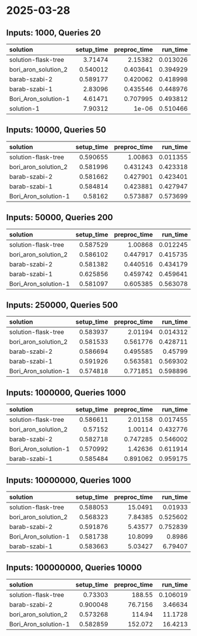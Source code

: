 # 2025-03-28

## Inputs: 1000, Queries 20

| solution             |   setup_time |   preproc_time |   run_time |
|:---------------------|-------------:|---------------:|-----------:|
| solution-flask-tree  |     3.71474  |       2.15382  |   0.013026 |
| bori_aron_solution_2 |     0.540012 |       0.403641 |   0.394929 |
| barab-szabi-2        |     0.589177 |       0.420062 |   0.418998 |
| barab-szabi-1        |     2.83096  |       0.435546 |   0.448976 |
| Bori_Aron_solution-1 |     4.61471  |       0.707995 |   0.493812 |
| solution-1           |     7.90312  |       1e-06    |   0.510466 |

## Inputs: 10000, Queries 50

| solution             |   setup_time |   preproc_time |   run_time |
|:---------------------|-------------:|---------------:|-----------:|
| solution-flask-tree  |     0.590655 |       1.00863  |   0.011355 |
| bori_aron_solution_2 |     0.581996 |       0.431243 |   0.423318 |
| barab-szabi-2        |     0.581662 |       0.427901 |   0.423401 |
| barab-szabi-1        |     0.584814 |       0.423881 |   0.427947 |
| Bori_Aron_solution-1 |     0.58162  |       0.573887 |   0.573699 |

## Inputs: 50000, Queries 200

| solution             |   setup_time |   preproc_time |   run_time |
|:---------------------|-------------:|---------------:|-----------:|
| solution-flask-tree  |     0.587529 |       1.00868  |   0.012245 |
| bori_aron_solution_2 |     0.586102 |       0.447917 |   0.415735 |
| barab-szabi-2        |     0.581382 |       0.440516 |   0.434179 |
| barab-szabi-1        |     0.625856 |       0.459742 |   0.459641 |
| Bori_Aron_solution-1 |     0.581097 |       0.605385 |   0.563078 |

## Inputs: 250000, Queries 500

| solution             |   setup_time |   preproc_time |   run_time |
|:---------------------|-------------:|---------------:|-----------:|
| solution-flask-tree  |     0.583937 |       2.01194  |   0.014312 |
| bori_aron_solution_2 |     0.581533 |       0.561776 |   0.428711 |
| barab-szabi-2        |     0.586694 |       0.495585 |   0.45799  |
| barab-szabi-1        |     0.591926 |       0.563581 |   0.569302 |
| Bori_Aron_solution-1 |     0.574818 |       0.771851 |   0.598896 |

## Inputs: 1000000, Queries 1000

| solution             |   setup_time |   preproc_time |   run_time |
|:---------------------|-------------:|---------------:|-----------:|
| solution-flask-tree  |     0.586611 |       2.01158  |   0.017455 |
| bori_aron_solution_2 |     0.57152  |       1.00114  |   0.432776 |
| barab-szabi-2        |     0.582718 |       0.747285 |   0.546002 |
| Bori_Aron_solution-1 |     0.570992 |       1.42636  |   0.611914 |
| barab-szabi-1        |     0.585484 |       0.891062 |   0.959175 |

## Inputs: 10000000, Queries 1000

| solution             |   setup_time |   preproc_time |   run_time |
|:---------------------|-------------:|---------------:|-----------:|
| solution-flask-tree  |     0.588053 |       15.0491  |   0.01933  |
| bori_aron_solution_2 |     0.568323 |        7.84385 |   0.525602 |
| barab-szabi-2        |     0.591876 |        5.43577 |   0.752839 |
| Bori_Aron_solution-1 |     0.581738 |       10.8099  |   0.8986   |
| barab-szabi-1        |     0.583663 |        5.03427 |   6.79407  |

## Inputs: 100000000, Queries 10000

| solution             |   setup_time |   preproc_time |   run_time |
|:---------------------|-------------:|---------------:|-----------:|
| solution-flask-tree  |     0.73303  |       188.55   |   0.106019 |
| barab-szabi-2        |     0.900048 |        76.7156 |   3.46634  |
| bori_aron_solution_2 |     0.573268 |       114.94   |  11.1728   |
| Bori_Aron_solution-1 |     0.582859 |       152.072  |  16.4213   |